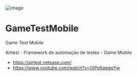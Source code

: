 ![image](https://user-images.githubusercontent.com/11202772/151035215-7111c6e1-6b37-4f07-8acc-c5c6500dbe1a.png)



# GameTestMobile
Game Test Mobile




Airtest - Framework de automação de testes - Game Mobile

- https://airtest.netease.com/
- https://www.youtube.com/watch?v=OiPq5aggqYw

